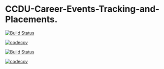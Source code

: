 # CCDU-Career-Events-Tracking-and-Placements.

[![Build Status](https://travis-ci.com/RavelleTeeray/CCDU-Career-Events-Tracking-and-Placements..svg?branch=master)](https://travis-ci.com/RavelleTeeray/CCDU-Career-Events-Tracking-and-Placements.)

[![codecov](https://codecov.io/gh/RavelleTeeray/CCDU-Career-Events-Tracking-and-Placements./branch/master/graph/badge.svg)](https://codecov.io/gh/RavelleTeeray/CCDU-Career-Events-Tracking-and-Placements.)


[![Build Status](https://travis-ci.com/EmptyFiles3/CCDU-Career-Events-Tracking-and-Placements..svg?branch=master)](https://travis-ci.com/EmptyFiles3/CCDU-Career-Events-Tracking-and-Placements.)

[![codecov](https://codecov.io/gh/EmptyFiles3/CCDU-Career-Events-Tracking-and-Placements./branch/master/graph/badge.svg)](https://codecov.io/gh/EmptyFiles3/CCDU-Career-Events-Tracking-and-Placements.)
